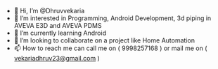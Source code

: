 - 👋 Hi, I’m @Dhruvvekaria
- 👀 I’m interested in Programming, Android Development, 3d piping in AVEVA E3D and AVEVA PDMS 
- 🌱 I’m currently learning Android
- 💞️ I’m looking to collaborate on a project like Home Automation
- 📫 How to reach me can call me on ( 9998257168 ) or mail me on ( vekariadhruv23@gmail.com )

<!---
Dhruv2301/Dhruv2301 is a ✨ special ✨ repository because its `README.md` (this file) appears on your GitHub profile.
You can click the Preview link to take a look at your changes.
--->
